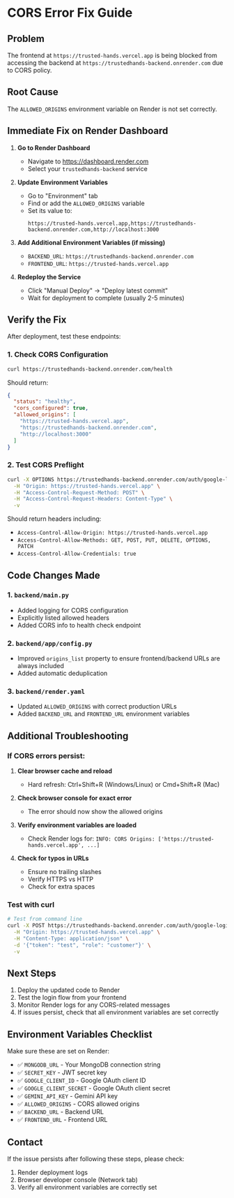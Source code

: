 # CORS Error Fix Guide

## Problem
The frontend at `https://trusted-hands.vercel.app` is being blocked from accessing the backend at `https://trustedhands-backend.onrender.com` due to CORS policy.

## Root Cause
The `ALLOWED_ORIGINS` environment variable on Render is not set correctly.

## Immediate Fix on Render Dashboard

1. **Go to Render Dashboard**
   - Navigate to https://dashboard.render.com
   - Select your `trustedhands-backend` service

2. **Update Environment Variables**
   - Go to "Environment" tab
   - Find or add the `ALLOWED_ORIGINS` variable
   - Set its value to:
     ```
     https://trusted-hands.vercel.app,https://trustedhands-backend.onrender.com,http://localhost:3000
     ```

3. **Add Additional Environment Variables (if missing)**
   - `BACKEND_URL`: `https://trustedhands-backend.onrender.com`
   - `FRONTEND_URL`: `https://trusted-hands.vercel.app`

4. **Redeploy the Service**
   - Click "Manual Deploy" → "Deploy latest commit"
   - Wait for deployment to complete (usually 2-5 minutes)

## Verify the Fix

After deployment, test these endpoints:

### 1. Check CORS Configuration
```bash
curl https://trustedhands-backend.onrender.com/health
```
Should return:
```json
{
  "status": "healthy",
  "cors_configured": true,
  "allowed_origins": [
    "https://trusted-hands.vercel.app",
    "https://trustedhands-backend.onrender.com",
    "http://localhost:3000"
  ]
}
```

### 2. Test CORS Preflight
```bash
curl -X OPTIONS https://trustedhands-backend.onrender.com/auth/google-login \
  -H "Origin: https://trusted-hands.vercel.app" \
  -H "Access-Control-Request-Method: POST" \
  -H "Access-Control-Request-Headers: Content-Type" \
  -v
```
Should return headers including:
- `Access-Control-Allow-Origin: https://trusted-hands.vercel.app`
- `Access-Control-Allow-Methods: GET, POST, PUT, DELETE, OPTIONS, PATCH`
- `Access-Control-Allow-Credentials: true`

## Code Changes Made

### 1. `backend/main.py`
- Added logging for CORS configuration
- Explicitly listed allowed headers
- Added CORS info to health check endpoint

### 2. `backend/app/config.py`
- Improved `origins_list` property to ensure frontend/backend URLs are always included
- Added automatic deduplication

### 3. `backend/render.yaml`
- Updated `ALLOWED_ORIGINS` with correct production URLs
- Added `BACKEND_URL` and `FRONTEND_URL` environment variables

## Additional Troubleshooting

### If CORS errors persist:

1. **Clear browser cache and reload**
   - Hard refresh: Ctrl+Shift+R (Windows/Linux) or Cmd+Shift+R (Mac)

2. **Check browser console for exact error**
   - The error should now show the allowed origins

3. **Verify environment variables are loaded**
   - Check Render logs for: `INFO: CORS Origins: ['https://trusted-hands.vercel.app', ...]`

4. **Check for typos in URLs**
   - Ensure no trailing slashes
   - Verify HTTPS vs HTTP
   - Check for extra spaces

### Test with curl
```bash
# Test from command line
curl -X POST https://trustedhands-backend.onrender.com/auth/google-login \
  -H "Origin: https://trusted-hands.vercel.app" \
  -H "Content-Type: application/json" \
  -d '{"token": "test", "role": "customer"}' \
  -v
```

## Next Steps

1. Deploy the updated code to Render
2. Test the login flow from your frontend
3. Monitor Render logs for any CORS-related messages
4. If issues persist, check that all environment variables are set correctly

## Environment Variables Checklist

Make sure these are set on Render:

- ✅ `MONGODB_URL` - Your MongoDB connection string
- ✅ `SECRET_KEY` - JWT secret key
- ✅ `GOOGLE_CLIENT_ID` - Google OAuth client ID
- ✅ `GOOGLE_CLIENT_SECRET` - Google OAuth client secret
- ✅ `GEMINI_API_KEY` - Gemini API key
- ✅ `ALLOWED_ORIGINS` - CORS allowed origins
- ✅ `BACKEND_URL` - Backend URL
- ✅ `FRONTEND_URL` - Frontend URL

## Contact
If the issue persists after following these steps, please check:
1. Render deployment logs
2. Browser developer console (Network tab)
3. Verify all environment variables are correctly set
